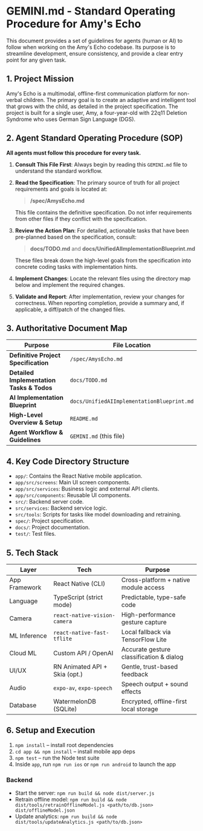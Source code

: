 # GEMINI.md - Standard Operating Procedure for Amy's Echo

This document provides a set of guidelines for agents (human or AI) to follow when working on the Amy's Echo codebase. Its purpose is to streamline development, ensure consistency, and provide a clear entry point for any given task.

## 1. Project Mission

Amy's Echo is a multimodal, offline-first communication platform for non-verbal children. The primary goal is to create an adaptive and intelligent tool that grows with the child, as detailed in the project specification. The project is built for a single user, Amy, a four-year-old with 22q11 Deletion Syndrome who uses German Sign Language (DGS).

## 2. Agent Standard Operating Procedure (SOP)

**All agents must follow this procedure for every task.**

1.  **Consult This File First**: Always begin by reading this `GEMINI.md` file to understand the standard workflow.
2.  **Read the Specification**: The primary source of truth for all project requirements and goals is located at:
    > **/spec/AmysEcho.md**

    This file contains the definitive specification. Do not infer requirements from other files if they conflict with the specification.
3.  **Review the Action Plan**: For detailed, actionable tasks that have been pre-planned based on the specification, consult:
    > **docs/TODO.md** and **docs/UnifiedAIImplementationBlueprint.md**

    These files break down the high-level goals from the specification into concrete coding tasks with implementation hints.
4.  **Implement Changes**: Locate the relevant files using the directory map below and implement the required changes.
5.  **Validate and Report**: After implementation, review your changes for correctness. When reporting completion, provide a summary and, if applicable, a diff/patch of the changed files.

## 3. Authoritative Document Map

| Purpose                                   | File Location         |
| ----------------------------------------- | --------------------- |
| **Definitive Project Specification** | `/spec/AmysEcho.md`   |
| **Detailed Implementation Tasks & Todos** | `docs/TODO.md`        |
| **AI Implementation Blueprint** | `docs/UnifiedAIImplementationBlueprint.md` |
| **High-Level Overview & Setup** | `README.md`           |
| **Agent Workflow & Guidelines** | `GEMINI.md` (this file) |

## 4. Key Code Directory Structure

-   `app/`: Contains the React Native mobile application.
-   `app/src/screens`: Main UI screen components.
-   `app/src/services`: Business logic and external API clients.
-   `app/src/components`: Reusable UI components.
-   `src/`: Backend server code.
-   `src/services`: Backend service logic.
-   `src/tools`: Scripts for tasks like model downloading and retraining.
-   `spec/`: Project specification.
-   `docs/`: Project documentation.
-   `test/`: Test files.

## 5. Tech Stack

| Layer             | Tech                          | Purpose                                           |
|------------------|-------------------------------|---------------------------------------------------|
| App Framework     | React Native (CLI)            | Cross-platform + native module access             |
| Language          | TypeScript (strict mode)      | Predictable, type-safe code                       |
| Camera            | `react-native-vision-camera`  | High-performance gesture capture                  |
| ML Inference      | `react-native-fast-tflite`    | Local fallback via TensorFlow Lite                |
| Cloud ML          | Custom API / OpenAI           | Accurate gesture classification & dialog          |
| UI/UX             | RN Animated API + Skia (opt.) | Gentle, trust-based feedback                      |
| Audio             | `expo-av`, `expo-speech`      | Speech output + sound effects                     |
| Database          | WatermelonDB (SQLite)         | Encrypted, offline-first local storage            |

## 6. Setup and Execution

1. `npm install` – install root dependencies
2. `cd app && npm install` – install mobile app deps
3. `npm test` – run the Node test suite
4. Inside `app`, run `npm run ios` or `npm run android` to launch the app

### Backend

- Start the server: `npm run build && node dist/server.js`
- Retrain offline model: `npm run build && node dist/tools/retrainOfflineModel.js <path/to/db.json> dist/offlineModel.json`
- Update analytics: `npm run build && node dist/tools/updateAnalytics.js <path/to/db.json>`
